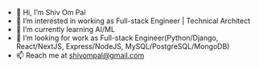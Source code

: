 - 👋 Hi, I’m Shiv Om Pal
- 👀 I’m interested in working as Full-stack Engineer | Technical Architect
- 🌱 I’m currently learning AI/ML
- 💞️ I’m looking for work as Full-stack Engineer(Python/Django, React/NextJS, Express/NodeJS, MySQL/PostgreSQL/MongoDB)
- 📫 Reach me at shivompal@gmail.com

<!---
shivompal/shivompal is a ✨ special ✨ repository because its `README.md` (this file) appears on your GitHub profile.
You can click the Preview link to take a look at your changes.
--->
